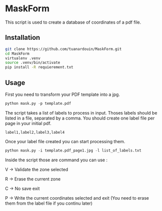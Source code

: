 # MaskForm

This script is used to create a database of coordinates of a pdf file.

## Installation

```bash
git clone https://github.com/tuanardouin/MaskForm.git
cd MaskForm
virtualenv .venv
source .venv/bin/activate
pip install -R requierement.txt
```

## Usage

First you need to transform your PDF template into a jpg.

```python
python mask.py -p template.pdf
```

The script takes a list of labels to process in input. Thoses labels should be listed in a file, separated by a comma.
You should create one label file per page in your initial pdf.

```
label1,label2,label3,label4
```

Once your label file created you can start processing them.


```python
python mask.py -i template.pdf_page1.jpg -l list_of_labels.txt
```

Inside the script those are command you can use :

V -> Validate the zone selected

R -> Erase the current zone

C -> No save exit

P -> Write the current coordinates selected and exit (You need to erase them from the label file if you continu later)
